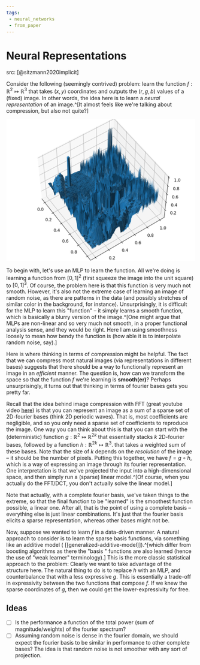 ```yaml
---
tags:
 - neural_networks
 - from_paper
---
```


# Neural Representations

src: [@sitzmann2020implicit]

Consider the following (seemingly contrived) problem: learn the function $f:\mathbb{R}^2\mapsto \mathbb{R}^3$ that takes $(x,y)$ coordinates and outputs the $(r,g,b)$ values of a (fixed) image. In other words, the idea here is to learn a *neural representation* of an image.^[It almost feels like we're talking about compression, but also not quite?]

![Example of an image represented as a function](img/img_fun.png)

To begin with, let's use an MLP to learn the function. All we're doing is learning a function from $[0,1]^2$ (first squeeze the image into the unit square) to $[0,1]^3$. Of course, the problem here is that this function is very much not smooth. However, it's also not the extreme case of learning an image of random noise, as there are patterns in the data (and possibly stretches of similar color in the background, for instance). Unsurprisingly, it is difficult for the MLP to learn this "function" – it simply learns a smooth function, which is basically a blurry version of the image.^[One might argue that MLPs are non-linear and so very much not smooth, in a proper functional analysis sense, and they would be right. Here I am using smoothness loosely to mean how bendy the function is (how able it is to interpolate random noise, say).]

Here is where thinking in terms of compression might be helpful. The fact that we can compress most natural images (via representations in different bases) suggests that there should be a way to functionally represent an image in an *efficient* manner. The question is, how can we transform the space so that the function $f$ we're learning is **smooth(er)**? Perhaps unsurprisingly, it turns out that thinking in terms of fourier bases gets you pretty far.

Recall that the idea behind image compression with FFT (great youtube video [here](https://www.youtube.com/watch?v=gGEBUdM0PVc)) is that you can represent an image as a sum of a sparse set of 2D-fourier bases (think 2D periodic waves). That is, most coefficients are negligible, and so you only need a sparse set of coefficients to reproduce the image. One way you can think about this is that you can start with the (deterministic) function $g: \mathbb{R}^2 \mapsto \mathbb{R}^{2k}$ that essentially stacks $k$ 2D-fourier bases, followed by a function $h: \mathbb{R}^{2k} \mapsto \mathbb{R}^3$. that takes a weighted sum of these bases. Note that the size of $k$ depends on the *resolution* of the image – it should be the number of pixels. Putting this together, we have $f = g \circ h$, which is a way of expressing an image through its fourier representation. One interpretation is that we've projected the input into a high-dimensional space, and then simply run a (sparse) linear model.^[Of course, when you actually do the FFT/DCT, you don't actually solve the linear model.]

<Note>
Note that actually, with a complete fourier basis, we've taken things to the extreme, so that the final function to be "learned" is the smoothest function possible, a linear one. After all, that is the point of using a complete basis – everything else is just linear combinations. It's just that the fourier basis elicits a sparse representation, whereas other bases might not be.
</Note>

Now, suppose we wanted to learn $f$ in a data-driven manner. A natural approach to consider is to learn the sparse basis functions, via something like an additive model ( [[generalized-additive-model]]).^[which differ from boosting algorithms as there the "basis " functions are also learned (hence the use of "weak learner" terminology).] This is the more classic statistical approach to the problem: 
Clearly we want to take advantage of the structure here. The natural thing to do is to replace $h$ with an MLP, and counterbalance that with a less expressive $g$. This is essentially a trade-off in expressivity between the two functions that compose $f$. If we knew the sparse coordinates of $g$, then we could get the lower-expressivity for free.

## Ideas

  - [ ] Is the performance a function of the total power (sum of magnitude/weights) of the fourier spectrum?
  - [ ] Assuming random noise is dense in the fourier domain, we should expect the fourier basis to be similar in performance to other complete bases? The idea is that random noise is not smoother with any sort of projection.